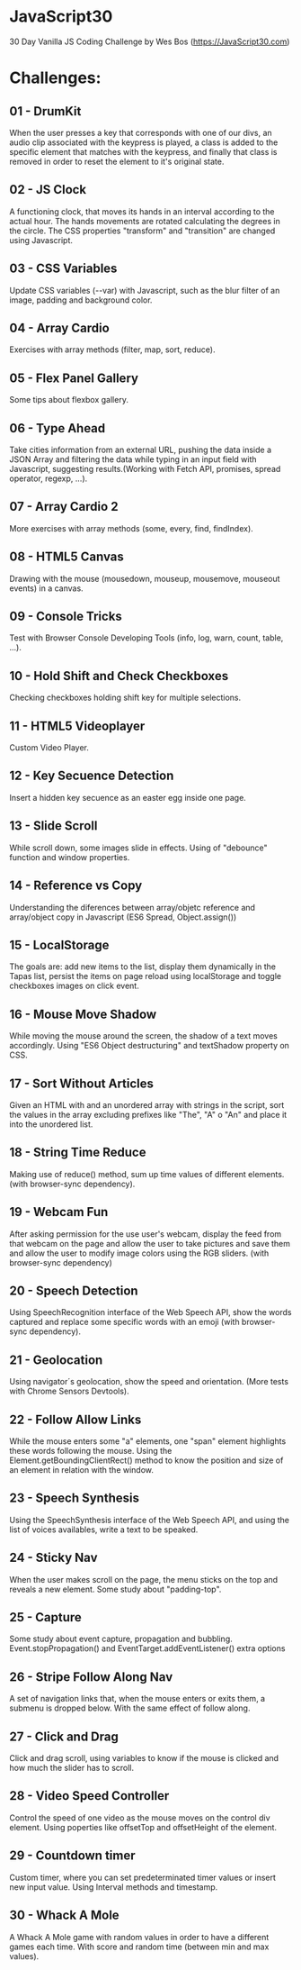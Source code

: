 # JavaScript30
30 Day Vanilla JS Coding Challenge by Wes Bos (https://JavaScript30.com)

# Challenges:

## 01 - DrumKit

When the user presses a key that corresponds with one of our divs, an audio clip associated with the keypress is played, a class is added to the specific element that matches with the keypress, and finally that class is removed in order to reset the element to it's original state.

## 02 - JS Clock

A functioning clock, that moves its hands in an interval according to the actual hour. The hands movements are rotated calculating the degrees in the circle. The CSS properties "transform" and "transition" are changed using Javascript.

## 03 - CSS Variables

Update CSS variables (--var) with Javascript, such as the blur filter of an image, padding and background color.

## 04 - Array Cardio

Exercises with array methods (filter, map, sort, reduce).

## 05 - Flex Panel Gallery

Some tips about flexbox gallery.

## 06 - Type Ahead

Take cities information from an external URL, pushing the data inside a JSON Array and filtering the data while typing in an input field with Javascript, suggesting results.(Working with Fetch API, promises, spread operator, regexp, ...).

## 07 - Array Cardio 2

More exercises with array methods (some, every, find, findIndex).

## 08 - HTML5 Canvas

Drawing with the mouse (mousedown, mouseup, mousemove, mouseout events) in a canvas.

## 09 - Console Tricks

Test with Browser Console Developing Tools (info, log, warn, count, table, ...).

## 10 - Hold Shift and Check Checkboxes

Checking checkboxes holding shift key for multiple selections.

## 11 - HTML5 Videoplayer

Custom Video Player.

## 12 - Key Secuence Detection

Insert a hidden key secuence as an easter egg inside one page.

## 13 - Slide Scroll

While scroll down, some images slide in effects. Using of "debounce" function and window properties.

## 14 - Reference vs Copy

Understanding the diferences between array/objetc reference and array/object copy in Javascript (ES6 Spread, Object.assign())

## 15 - LocalStorage

The goals are: add new items to the list, display them dynamically in the Tapas list, persist the items on page reload using localStorage and toggle checkboxes images on click event.

## 16 - Mouse Move Shadow

While moving the mouse around the screen, the shadow of a text moves accordingly. Using "ES6 Object destructuring" and textShadow property on CSS.

## 17 - Sort Without Articles

Given an HTML with and an unordered array with strings in the script, sort the values in the array excluding prefixes like "The", "A" o "An" and place it into the unordered list.

## 18 - String Time Reduce

Making use of reduce() method, sum up time values of different elements. (with browser-sync dependency).

## 19 - Webcam Fun

After asking permission for the use user's webcam, display the feed from that webcam on the page and allow the user to take pictures and save them and allow 
the user to modify image colors using the RGB sliders. (with browser-sync dependency)

## 20 - Speech Detection

Using SpeechRecognition interface of the Web Speech API, show the words captured and replace some specific words with an emoji (with browser-sync dependency).

## 21 - Geolocation

Using navigator´s geolocation, show the speed and orientation. (More tests with Chrome Sensors Devtools).

## 22 - Follow Allow Links

While the mouse enters some "a" elements, one "span" element highlights these words following the mouse. Using the Element.getBoundingClientRect() method to know the position and size of an element in relation with the window.

## 23 - Speech Synthesis

Using the SpeechSynthesis interface of the Web Speech API, and using the list of voices availables, write a text to be speaked. 

## 24 - Sticky Nav

When the user makes scroll on the page, the menu sticks on the top and reveals a new element. Some study about "padding-top".

## 25 - Capture

Some study about event capture, propagation and bubbling. Event.stopPropagation() and EventTarget.addEventListener() extra options

## 26 - Stripe Follow Along Nav

A set of navigation links that, when the mouse enters or exits them, a submenu is dropped below. With the same effect of follow along.

## 27 - Click and Drag

Click and drag scroll, using variables to know if the mouse is clicked and how much the slider has to scroll.

## 28 - Video Speed Controller

Control the speed of one video as the mouse moves on the control div element. Using poperties like offsetTop and offsetHeight of the element.

## 29 - Countdown timer

Custom timer, where you can set predeterminated timer values or insert new input value. Using Interval methods and timestamp.

## 30 - Whack A Mole

A Whack A Mole game with random values in order to have a different games each time. With score and random time (between min and max values).
